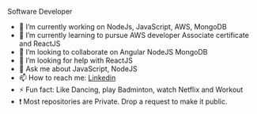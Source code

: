 <!--
**anujaItachi/anujaItachi** is a ✨ _special_ ✨ repository because its `README.md` (this file) appears on your GitHub profile.
-->

Software Developer

- 🔭 I’m currently working on NodeJs, JavaScript, AWS, MongoDB
- 🌱 I’m currently learning to pursue AWS developer Associate certificate and ReactJS
- 👯 I’m looking to collaborate on Angular NodeJS MongoDB
- 🤔 I’m looking for help with ReactJS
- 💬 Ask me about JavaScript, NodeJS
- 📫 How to reach me: [Linkedin](www.linkedin.com/in/anuja-patil-ab797111a)
- ⚡ Fun fact: Like Dancing, play Badminton, watch Netflix and Workout
- ❗ Most repositories are Private. Drop a request to make it public.

